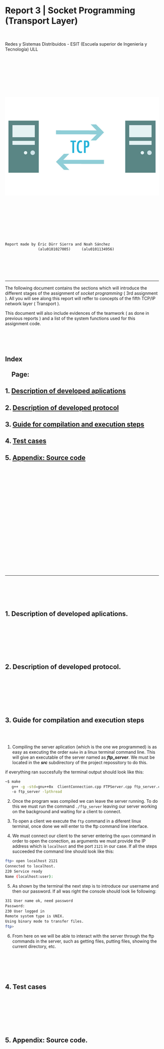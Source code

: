 # Report 3 | Socket Programming (Transport Layer)

<br>

Redes y Sistemas Distribuidos - ESIT (Escuela superior de Ingeniería y Tecnología) ULL

<br>
<br>
<br>
<br>
<br>
<br>
<br>

![socket front image](images/Portada.jpg)

<br>
<br>
<br>
<br>
<br>
<br>
<br>

    Report made by Éric Dürr Sierra and Noah Sánchez
                   (alu0101027005)     (alu0101134956)
<br>
<br>
<br>
<br>

<!-- end of cover page --->
***

The following document contains the sections which will introduce the different stages of the assignment of *socket programming* ( 3rd assignment ). All you will see
along this report will reffer to concepts of the fifth TCP/IP network layer ( Transport ).

This document will also include evidences of the teamwork ( as done in previous reports ) and a list of the system functions used for this assignment code.

<br>
<br>
<br>


## **Index** &emsp;&emsp;&emsp;&emsp;&emsp;&emsp;&emsp;&emsp;&emsp;&emsp;&emsp;&emsp;&emsp;&emsp;&emsp;&emsp;&emsp;&emsp;&emsp;&emsp;&emsp;&emsp;&emsp;&emsp;&emsp;Page:
 

## 1. [Description of developed aplications](#id1)
## 2. [Description of developed protocol](#id2)
## 3. [Guide for compilation and execution steps](#id3)
## 4. [Test cases](#id4)
## 5. [Appendix: Source code](#id5)


<br>
<br>
<br>
<br>
<br>
<br>
<br>
<br>
<br>
<br>
<br>
<br>
<br>
<br>
<br>
<br>
<br>
<br>
<br>
<br>

***

<!-- end of index page --->
<br>
<br>
<br>
<br>
 
<div id="id1">

## 1. Description of developed aplications.
<br>
<br>


<br>
<br>
<br>
<br>

<div id="id2">

## 2. Description of developed protocol.
<br>
<br>


<br>
<br>
<br>
<br>


<div id="id3">

## 3. Guide for compilation and execution steps
<br>
<br>

1. Compiling the server aplication (which is the one we programmed) is as easy as executing the order `make` in a linux terminal command line. This will give an executable of the server named as ***ftp_server***. We must be located in the ***src*** subdirectory of the project repossitory to do this.

if everything ran succesfully the terminal output should look like this:
```bash
~$ make 
   g++ -g -std=gnu++0x  ClientConnection.cpp FTPServer.cpp ftp_server.cpp 
   -o ftp_server -lpthread

```

2. Once the program was compiled we can leave the server running. To do this we must run the command `./ftp_server` leaving our server working on the background and waiting for a client to connect.

3. To open a client we execute the `ftp` command in a diferent linux terminal, once done we will enter to the ftp command line interface.

4. We must connect our client to the server entering the `open` command in order to open the conection, as arguments we must provide the IP address which is `localhost` and the port `2121` in our case. If all the steps succeeded the command line should look like this:

```bash
ftp> open localhost 2121
Connected to localhost.
220 Service ready
Name (localhost:user): 
```
5. As shown by the terminal the next step is to introduce our username and then our password. If all was right the console should look lie following:

```bash
331 User name ok, need password
Password:
230 User logged in
Remote system type is UNIX.
Using binary mode to transfer files.
ftp>
```
6. From here on we will be able to interact with the server through the ftp commands in the server, such as getting files, putting files, showing the current directory, etc.

<br>
<br>
<br>
<br>


<div id="id4">

## 4. Test cases
<br>
<br>


<br>
<br>
<br>
<br>


<div id="id5">

## 5. Appendix: Source code.
<br>
<br>


<br>
<br>
<br>
<br>
